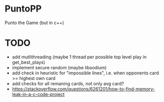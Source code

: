 # PuntoPP
Punto the Game (but in c++)

# TODO
- add mutlithreading (maybe 1 thread per possible top level play in get_best_plays)
- implement secure random (maybe libsodium)
- add check in heuristic for "impossible lines", i.e. when opponents card >= highest own card
- add checks for all remaning cards, not only avg card?
- https://stackoverflow.com/questions/6261201/how-to-find-memory-leak-in-a-c-code-project
